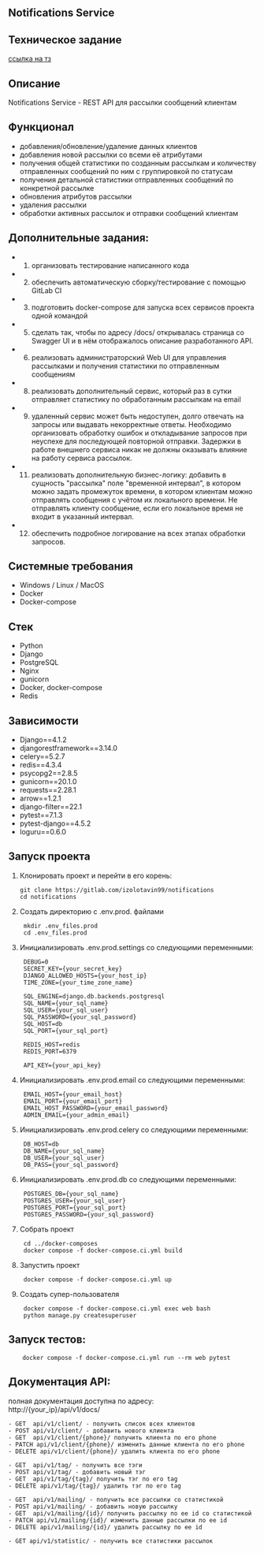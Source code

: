 Notifications Service
---
Техническое задание
---
<a href='https://www.craft.do/s/n6OVYFVUpq0o6L'>ссылка на тз</a>

Описание
---
Notifications Service - REST API для рассылки сообщений клиентам

Функционал
---
- добавления/обновление/удаление данных клиентов
- добавления новой рассылки со всеми её атрибутами
- получения общей статистики по созданным рассылкам и количеству отправленных сообщений по ним с группировкой по статусам
- получения детальной статистики отправленных сообщений по конкретной рассылке
- обновления атрибутов рассылки
- удаления рассылки
- обработки активных рассылок и отправки сообщений клиентам

Дополнительные задания:
---
- 1. организовать тестирование написанного кода
- 2. обеспечить автоматическую сборку/тестирование с помощью GitLab CI
- 3. подготовить docker-compose для запуска всех сервисов проекта одной командой
- 5. сделать так, чтобы по адресу /docs/ открывалась страница со Swagger UI и в нём отображалось описание разработанного API.
- 6. реализовать администраторский Web UI для управления рассылками и получения статистики по отправленным сообщениям
- 8. реализовать дополнительный сервис, который раз в сутки отправляет статистику по обработанным рассылкам на email
- 9. удаленный сервис может быть недоступен, долго отвечать на запросы или выдавать некорректные ответы. Необходимо организовать обработку ошибок и откладывание запросов при неуспехе для последующей повторной отправки. Задержки в работе внешнего сервиса никак не должны оказывать влияние на работу сервиса рассылок.
- 11. реализовать дополнительную бизнес-логику: добавить в сущность "рассылка" поле "временной интервал", в котором можно задать промежуток времени, в котором клиентам можно отправлять сообщения с учётом их локального времени. Не отправлять клиенту сообщение, если его локальное время не входит в указанный интервал.
- 12. обеспечить подробное логирование на всех этапах обработки запросов.

Системные требования
---
- Windows / Linux / MacOS
- Docker
- Docker-compose

Стек 
---
- Python
- Django
- PostgreSQL
- Nginx
- gunicorn
- Docker, docker-compose
- Redis

Зависимости
---
- Django==4.1.2
- djangorestframework==3.14.0  
- celery==5.2.7  
- redis==4.3.4  
- psycopg2==2.8.5  
- gunicorn==20.1.0  
- requests==2.28.1  
- arrow==1.2.1
- django-filter==22.1
- pytest==7.1.3
- pytest-django==4.5.2
- loguru==0.6.0


Запуск проекта
---
1.  Клонировать проект и перейти в его корень:

		git clone https://gitlab.com/izolotavin99/notifications
		cd notifications

2. Создать директорию с .env.prod. файлами

		mkdir .env_files.prod
		cd .env_files.prod
3. Инициализировать .env.prod.settings со следующими переменными:

	    DEBUG=0
		SECRET_KEY={your_secret_key}
		DJANGO_ALLOWED_HOSTS={your_host_ip}
		TIME_ZONE={your_time_zone_name}		

		SQL_ENGINE=django.db.backends.postgresql
	    SQL_NAME={your_sql_name}
        SQL_USER={your_sql_user}
        SQL_PASSWORD={your_sql_password}
        SQL_HOST=db
        SQL_PORT={your_sql_port}

		REDIS_HOST=redis
		REDIS_PORT=6379
		
		API_KEY={your_api_key}

4. Инициализировать .env.prod.email со следующими переменными:

		EMAIL_HOST={your_email_host}
		EMAIL_PORT={your_email_port}
		EMAIL_HOST_PASSWORD={your_email_password}
		ADMIN_EMAIL={your_admin_email}

5. Инициализировать .env.prod.celery со следующими переменными:
		
     	DB_HOST=db
		DB_NAME={your_sql_name}
		DB_USER={your_sql_user}
		DB_PASS={your_sql_password}

6. Инициализировать .env.prod.db со следующими переменными:

		POSTGRES_DB={your_sql_name}
		POSTGRES_USER={your_sql_user}
		POSTGRES_PORT={your_sql_port}
		POSTGRES_PASSWORD={your_sql_password}

3. Собрать проект

		cd ../docker-composes
		docker compose -f docker-compose.ci.yml build
4. Запустить проект

		docker compose -f docker-compose.ci.yml up

6. Создать супер-пользователя

		docker compose -f docker-compose.ci.yml exec web bash
		python manage.py createsuperuser

Запуск тестов:
---

	    docker compose -f docker-compose.ci.yml run --rm web pytest

Документация API:
---
полная документация доступна по адресу: 	
		http://{your_ip}/api/v1/docs/

    - GET  api/v1/client/ - получить список всех клиентов
    - POST api/v1/client/ - добавить нового клиента
    - GET  api/v1/client/{phone}/ получить клиента по его phone
    - PATCH api/v1/client/{phone}/ изменить данные клиента по его phone
    - DELETE api/v1/client/{phone}/ удалить клиента по его phone

	- GET  api/v1/tag/ - получить все тэги
	- POST api/v1/tag/ - добавить новый тэг
	- GET  api/v1/tag/{tag}/ получить тэг по его tag
	- DELETE api/v1/tag/{tag}/ удалить тэг по его tag

	- GET  api/v1/mailing/ - получить все рассылки со статистикой
	- POST api/v1/mailing/ - добавить новую рассылку
	- GET  api/v1/mailing/{id}/ получить рассылку по еe id со статистикой 
	- PATCH api/v1/mailing/{id}/ изменить данные рассылки по ее id
	- DELETE api/v1/mailing/{id}/ удалить рассылку по ее id

	- GET api/v1/statistic/ - получить все статистики рассылок


		